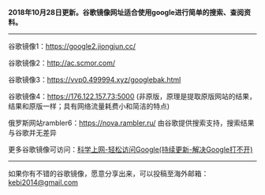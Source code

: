 **2018年10月28日更新。谷歌镜像网址适合使用google进行简单的搜索、查阅资料。** 

***

谷歌镜像1：https://google2.jiongjun.cc/ 

谷歌镜像2：http://ac.scmor.com/

谷歌镜像3：https://vvp0.499994.xyz/googlebak.html

谷歌镜像4：https://176.122.157.73:5000 (非原版，原理是提取原版网站的结果，结果和原版一样；具有网络流量耗费小和简洁的特点)

俄罗斯网站rambler6：https://nova.rambler.ru/  由谷歌提供搜索支持，搜索结果与谷歌并无差异

更多谷歌镜像可访问：[科学上网-轻松访问Google(持续更新-解决Google打不开)](http://coderschool.cn/1853.html)


***

如果你有不错的谷歌镜像，愿意分享出来，可以投稿至海外邮箱：kebi2014@gmail.com